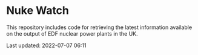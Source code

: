 # Nuke Watch

This repository includes code for retrieving the latest information available on the output of EDF nuclear power plants in the UK.

Last updated: 2022-07-07 06:11